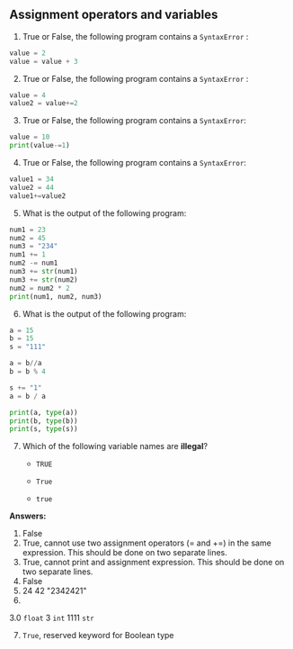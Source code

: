 ## Assignment operators and variables

1. True or False, the following program contains a `SyntaxError` :

```python
value = 2
value = value + 3
```

2. True or False, the following program contains a `SyntaxError` :

```python
value = 4
value2 = value+=2
```

3. True or False, the following program contains a `SyntaxError`:

```python
value = 10
print(value-=1)
```

4. True or False, the following program contains a `SyntaxError`:

```python
value1 = 34
value2 = 44
value1+=value2
```

5. What is the output of the following program:

```python
num1 = 23
num2 = 45
num3 = "234"
num1 += 1
num2 -= num1
num3 += str(num1)
num3 += str(num2)
num2 = num2 * 2
print(num1, num2, num3)
```

6. What is the output of the following program:

```python
a = 15
b = 15
s = "111"

a = b//a
b = b % 4

s += "1"
a = b / a

print(a, type(a))
print(b, type(b))
print(s, type(s))
```





7. Which of the following variable names are **illegal**?

   - `TRUE`

   - `True`

   - `true`

**Answers:**

1. False
2. True, cannot use two assignment operators (= and +=) in the same expression. This should be done on two separate lines.
3. True, cannot print and assignment expression. This should be done on two separate lines.
4. False
5. 24 42 "2342421"
6. 

   3.0  `float`
    3    `int`
    1111 `str`

7. `True`, reserved keyword for Boolean type
